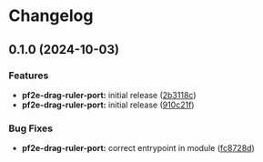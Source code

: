 # Changelog

## 0.1.0 (2024-10-03)


### Features

* **pf2e-drag-ruler-port:** initial release ([2b3118c](https://github.com/AnthonyPorthouse/foundry-modules/commit/2b3118c85e52d59ca031a9fc5e686f2c5838b2ff))
* **pf2e-drag-ruler-port:** initial release ([910c21f](https://github.com/AnthonyPorthouse/foundry-modules/commit/910c21f13322d8254781eb4af6fde35ab180a30d))


### Bug Fixes

* **pf2e-drag-ruler-port:** correct entrypoint in module ([fc8728d](https://github.com/AnthonyPorthouse/foundry-modules/commit/fc8728d87ce32d55d6c7868a485d0207670e52ae))
